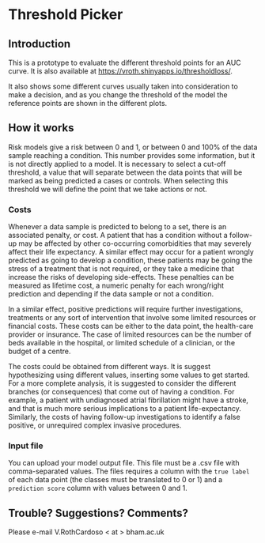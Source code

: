 # Threshold Picker

## Introduction

This is a prototype to evaluate the different threshold points for an AUC curve. It is also available at https://vroth.shinyapps.io/thresholdloss/.

It also shows some different curves usually taken into consideration to make a decision, and as you change the threshold of the model the reference points are shown in the different plots.

## How it works

Risk models give a risk between 0 and 1, or between 0 and 100% of the data sample reaching a condition. This number provides some information, but it is not directly applied to a model. It is necessary to select a cut-off threshold, a value that will separate between the data points that will be marked as being predicted a cases or controls. When selecting this threshold we will define the point that we take actions or not.

### Costs

Whenever a data sample is predicted to belong to a set, there is an associated penalty, or cost. A patient that has a condition without a follow-up may be affected by other co-occurring comorbidities that may severely affect their life expectancy. A similar effect may occur for a patient wrongly predicted as going to develop a condition, these patients may be going the stress of a treatment that is not required, or they take a medicine that increase the risks of developing side-effects. These penalties can be measured as lifetime cost, a numeric penalty for each wrong/right prediction and depending if the data sample or not a condition.

In a similar effect, positive predictions will require further investigations, treatments or any sort of intervention that involve some limited resources or financial costs. These costs can be either to the data point, the health-care provider or insurance. The case of limited resources can be the number of beds available in the hospital, or limited schedule of a clinician, or the budget of a centre.

The costs could be obtained from different ways. It is suggest hypothesizing using different values, inserting some values to get started. For a more complete analysis, it is suggested to consider the different branches (or consequences) that come out of having a condition. For example, a patient with undiagnosed atrial fibrillation might have a stroke, and that is much more serious implications to a patient life-expectancy. Similarly, the costs of having follow-up investigations to identify a false positive, or unrequired complex invasive procedures.

### Input file

You can upload your model output file. This file must be a .csv file with comma-separated values. 
The files requires a column with the `true label` of each data point (the classes must be translated to 0 or 1) and a `prediction score` column with values between 0 and 1.


## Trouble? Suggestions? Comments?

Please e-mail V.RothCardoso < at > bham.ac.uk
